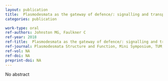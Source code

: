 ```yaml
---
layout: publication
title:  Plasmodesmata as the gateway of defence/: signalling and transport
categories: publication

work-type: oral
ref-authors: Johnston MG, Faulkner C
ref-year: 2018
ref-title:  Plasmodesmata as the gateway of defence/: signalling and transport
ref-journal: Plasmodesmata Structure and Function, Mini Symposium, TUM, Munich, Germany
ref-vol: NA
ref-doi: NA
preprint-doi: NA
---
```

No abstract
